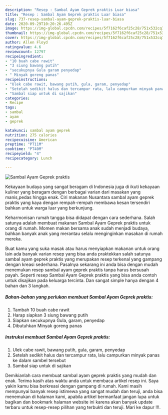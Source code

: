 ```yaml
---
description: "Resep : Sambal Ayam Geprek praktis Luar biasa"
title: "Resep : Sambal Ayam Geprek praktis Luar biasa"
slug: 737-resep-sambal-ayam-geprek-praktis-luar-biasa
date: 2020-09-29T10:20:26.495Z
image: https://img-global.cpcdn.com/recipes/5f7162f6caf25c28/751x532cq70/sambal-ayam-geprek-praktis-foto-resep-utama.jpg
thumbnail: https://img-global.cpcdn.com/recipes/5f7162f6caf25c28/751x532cq70/sambal-ayam-geprek-praktis-foto-resep-utama.jpg
cover: https://img-global.cpcdn.com/recipes/5f7162f6caf25c28/751x532cq70/sambal-ayam-geprek-praktis-foto-resep-utama.jpg
author: Allen Floyd
ratingvalue: 4.6
reviewcount: 12797
recipeingredient:
- "10 buah cabe rawit"
- "3 siung bawang putih"
- "secukupnya Gula garam penyedap"
- " Minyak goreng panas"
recipeinstructions:
- "Ulek cabe rawit, bawang putih, gula, garam, penyedap"
- "Setelah sedikit halus dan tercampur rata, lalu campurkan minyak panas ke dalam sambel tersebut"
- "Sambal siap untuk di sajikan"
categories:
- Recipe
tags:
- sambal
- ayam
- geprek

katakunci: sambal ayam geprek 
nutrition: 275 calories
recipecuisine: American
preptime: "PT11M"
cooktime: "PT40M"
recipeyield: "4"
recipecategory: Lunch

---
```



![Sambal Ayam Geprek praktis](https://img-global.cpcdn.com/recipes/5f7162f6caf25c28/751x532cq70/sambal-ayam-geprek-praktis-foto-resep-utama.jpg)

Kekayaan budaya yang sangat beragam di Indonesia juga di ikuti kekayaan kuliner yang beragam dengan berbagai varian dari masakan yang manis,pedas hingga enak. Ciri makanan Nusantara sambal ayam geprek praktis yang kaya dengan rempah-rempah membawa kesan tersendiri bahkan untuk warga luar yang berkunjung.




Keharmonisan rumah tangga bisa didapat dengan cara sederhana. Salah satunya adalah membuat makanan Sambal Ayam Geprek praktis untuk orang di rumah. Momen makan bersama anak sudah menjadi budaya, bahkan banyak anak yang merantau selalu menginginkan masakan di rumah mereka.

Buat kamu yang suka masak atau harus menyiapkan makanan untuk orang lain ada banyak varian resep yang bisa anda praktekkan salah satunya sambal ayam geprek praktis yang merupakan resep terkenal yang gampang dengan kreasi sederhana. Pasalnya sekarang ini anda bisa dengan mudah menemukan resep sambal ayam geprek praktis tanpa harus bersusah payah.
Seperti resep Sambal Ayam Geprek praktis yang bisa anda contoh untuk disajikan pada keluarga tercinta. Dan sangat simple hanya dengan 4 bahan dan 3 langkah.


<!--inarticleads1-->

##### Bahan-bahan yang perlukan membuat Sambal Ayam Geprek praktis:

1. Tambah 10 buah cabe rawit
1. Harap siapkan 3 siung bawang putih
1. Siapkan secukupnya Gula, garam, penyedap
1. Dibutuhkan  Minyak goreng panas




<!--inarticleads2-->

##### Instruksi membuat  Sambal Ayam Geprek praktis:

1. Ulek cabe rawit, bawang putih, gula, garam, penyedap
1. Setelah sedikit halus dan tercampur rata, lalu campurkan minyak panas ke dalam sambel tersebut
1. Sambal siap untuk di sajikan




Demikianlah cara membuat sambal ayam geprek praktis yang mudah dan enak. Terima kasih atas waktu anda untuk membaca artikel resep ini. Saya yakin kamu bisa berkreasi dengan gampang di rumah. Kami masih mempunyai banyak resep istimewa yang sangat mudah dan teruji, anda bisa menemukan di halaman kami, apabila artikel bermanfaat jangan lupa untuk bagikan dan bookmark halaman website ini karena akan banyak update terbaru untuk resep-resep pilihan yang terbukti dan teruji. Mari ke dapur !!!. 
